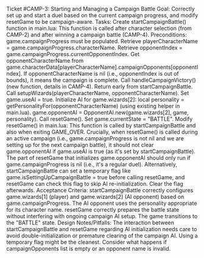 Ticket #CAMP-3: Starting and Managing a Campaign Battle
Goal: Correctly set up and start a duel based on the current campaign progress, and modify resetGame to be campaign-aware.
Tasks:
Create startCampaignBattle() function in main.lua:
This function is called after character selection (from CAMP-2) and after winning a campaign battle (CAMP-4).
Preconditions: game.campaignProgress must be populated.
Retrieve playerCharacterName = game.campaignProgress.characterName.
Retrieve opponentIndex = game.campaignProgress.currentOpponentIndex.
Get opponentCharacterName from game.characterData[playerCharacterName].campaignOpponents[opponentIndex].
If opponentCharacterName is nil (i.e., opponentIndex is out of bounds), it means the campaign is complete. Call handleCampaignVictory() (new function, details in CAMP-4). Return early from startCampaignBattle.
Call setupWizards(playerCharacterName, opponentCharacterName).
Set game.useAI = true.
Initialize AI for game.wizards[2]:
local personality = getPersonalityFor(opponentCharacterName) (using existing helper in main.lua).
game.opponentAI = OpponentAI.new(game.wizards[2], game, personality).
Call resetGame().
Set game.currentState = "BATTLE".
Modify resetGame() in main.lua:
This function is called by startCampaignBattle and also when exiting GAME_OVER.
Crucially, when resetGame() is called during an active campaign (i.e., game.campaignProgress is not nil and we are setting up for the next campaign battle), it should not clear game.opponentAI if game.useAI is true (as it's set by startCampaignBattle).
The part of resetGame that initializes game.opponentAI should only run if game.campaignProgress is nil (i.e., it's a regular duel).
Alternatively, startCampaignBattle can set a temporary flag like game.isSettingUpCampaignBattle = true before calling resetGame, and resetGame can check this flag to skip AI re-initialization. Clear the flag afterwards.
Acceptance Criteria:
startCampaignBattle correctly configures game.wizards[1] (player) and game.wizards[2] (AI opponent) based on game.campaignProgress.
The AI opponent uses the personality appropriate for its character name.
resetGame correctly prepares the battle state without interfering with ongoing campaign AI setup.
The game transitions to the "BATTLE" state.
Design Notes/Pitfalls:
The interaction between startCampaignBattle and resetGame regarding AI initialization needs care to avoid double-initialization or premature clearing of the campaign AI. Using a temporary flag might be the cleanest.
Consider what happens if campaignOpponents list is empty or an opponent name is invalid.